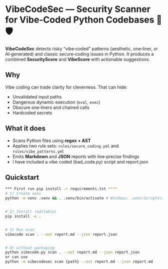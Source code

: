 # VibeCodeSec — Security Scanner for Vibe‑Coded Python Codebases 🚀🛡️


**VibeCodeSec** detects risky “vibe‑coded” patterns (aesthetic, one‑liner, or AI‑generated) and classic secure‑coding issues in Python. It produces a combined **SecurityScore** and **VibeScore** with actionable suggestions.


## Why
Vibe coding can trade clarity for cleverness. That can hide:
- Unvalidated input paths
- Dangerous dynamic execution (`eval`, `exec`)
- Obscure one‑liners and chained calls
- Hardcoded secrets


## What it does
- Scans Python files using **regex + AST**
- Applies two rule sets: `rules/secure_coding.yml` and `rules/vibe_patterns.yml`
- Emits **Markdown** and **JSON** reports with line‑precise findings
- I have included a vibe coded (bad_code.py) script and report.json


## Quickstart
```bash
*** First run pip install -r requirements.txt ****
# 1) Create venv
python -m venv .venv && . .venv/bin/activate # Windows: .venv\Scripts\activate


# 2) Install (editable)
pip install -e .


# 3) Run scan
vibecode scan . --out report.md --json report.json


# Or without packaging
python vibecode.py scan . --out report.md --json report.json
or can use
python -m vibecodesec scan {path} --out report.md --json report.md

